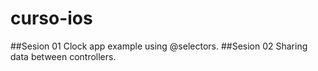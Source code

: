 # curso-ios

##Sesion 01
Clock app example using @selectors.
##Sesion 02
Sharing data between controllers.
